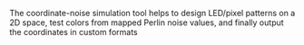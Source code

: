 The coordinate-noise simulation tool helps to design LED/pixel patterns on a 2D space, test colors from mapped Perlin noise values, and finally output the coordinates in custom formats